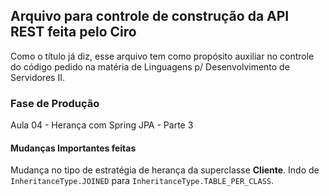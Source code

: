 ## Arquivo para controle de construção da API REST feita pelo Ciro
Como o título já diz, esse arquivo tem como propósito auxiliar no controle do
código pedido na matéria de Linguagens p/ Desenvolvimento de Servidores II.

### Fase de Produção
Aula 04 - Herança com Spring JPA - Parte 3

#### Mudanças Importantes feitas
Mudança no tipo de estratégia de herança da superclasse **Cliente**. Indo de
`InheritanceType.JOINED` para `InheritanceType.TABLE_PER_CLASS`.
